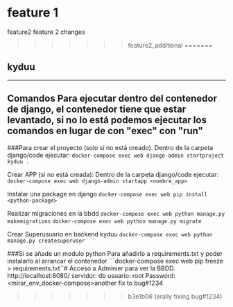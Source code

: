 feature 1
=======
feature2
feature 2 changes
>>>>>>> feature2_additional
=======
## kyduu
---

## Comandos Para ejecutar dentro del contenedor de django, el contenedor tiene que estar levantado, si no lo está podemos ejecutar los comandos en lugar de con "exec" con "run"
###Para crear el proyecto (solo si no está creado).
Dentro de la carpeta django/code ejecutar:
```docker-compose exec web django-admin startproject kyduu .```

Crear APP (si no está creada):
Dentro de la carpeta django/code ejecutar:
```docker-compose exec web django-admin startapp <nombre_app> ```

Instalar una package en django
```docker-compose exec web pip install <python-package>```

Realizar migraciones en la bbdd
```docker-compose exec web python manage.py makemigrations```
```docker-compose exec web python manage.py migrate```

Crear Superusuario en backend kyduu
```docker-compose exec web python manage.py createsuperuser```

###Si se añade un modulo python
Para añadirlo a requirements.txt y poder instalarlo al arrancar el contenedor
```docker-compose exec web pip freeze > requirements.txt``# Acceso a Adminier para ver la BBDD.
http://localhost:8080/
servidor: db
usuario: root
Password: <mirar_env_docker-compose>another fix to bug#1234
>>>>>>> b3e1b06 (erally fixing bug#1234)
